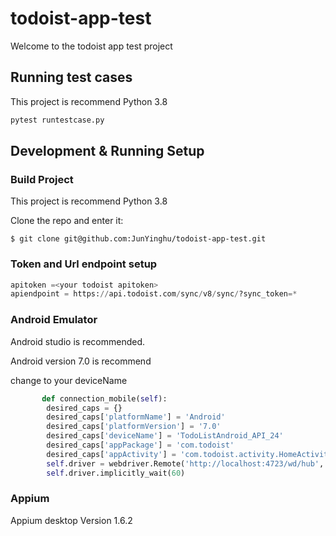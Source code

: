 # todoist-app-test

Welcome to the todoist app test project



## Running test cases
This project is recommend Python 3.8
```bash
pytest runtestcase.py
```

## Development & Running Setup
### Build Project
This project is recommend Python 3.8

Clone the repo and enter it:

    $ git clone git@github.com:JunYinghu/todoist-app-test.git

### Token and Url endpoint setup

```python
apitoken =<your todoist apitoken>
apiendpoint = https://api.todoist.com/sync/v8/sync/?sync_token=*
```

### Android Emulator

Android studio is recommended.

Android version 7.0 is recommend

change to your deviceName

```python
       def connection_mobile(self):
        desired_caps = {}
        desired_caps['platformName'] = 'Android' 
        desired_caps['platformVersion'] = '7.0'
        desired_caps['deviceName'] = 'TodoListAndroid_API_24'
        desired_caps['appPackage'] = 'com.todoist'
        desired_caps['appActivity'] = 'com.todoist.activity.HomeActivity'
        self.driver = webdriver.Remote('http://localhost:4723/wd/hub', desired_caps)
        self.driver.implicitly_wait(60)
```


### Appium 

Appium desktop Version 1.6.2

